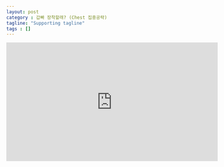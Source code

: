 ```yaml
---
layout: post
category : 갑빠 장착할래? (Chest 집중공략)
tagline: "Supporting tagline"
tags : []
---
```


<iframe width="560" height="315" src="https://www.youtube.com/embed/7VTpow7lu6s" frameborder="0" allowfullscreen></iframe>
